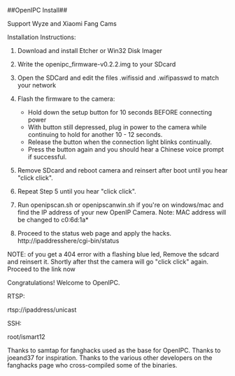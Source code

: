 ##OpenIPC Install##


Support Wyze and Xiaomi Fang Cams


Installation Instructions:


1. Download and install Etcher or Win32 Disk Imager

2. Write the openipc_firmware-v0.2.2.img to your SDcard

3. Open the SDCard and edit the files .wifissid and .wifipasswd to match your network

4. Flash the firmware to the camera:


    - Hold down the setup button for 10 seconds BEFORE connecting power
    - With button still depressed, plug in power to the camera while continuing to hold for another 10 - 12 seconds.
    - Release the button when the connection light blinks continually.
    - Press the button again and you should hear a Chinese voice prompt if successful.


5. Remove SDcard and reboot camera and reinsert after boot until you hear "click click".

6. Repeat Step 5 until you hear "click click".

7. Run openipscan.sh or openipscanwin.sh if you're on windows/mac and find the IP address of your new OpenIP Camera. Note: MAC address will be changed to c0:6d:1a*

8. Proceed to the status web page and apply the hacks. http://ipaddresshere/cgi-bin/status 

NOTE: of you get a 404 error with a flashing blue led, Remove the sdcard and reinsert it. Shortly after thst the camera will go "click click" again. Proceed to the link now



Congratulations! Welcome to OpenIPC.


RTSP:

rtsp://ipaddress/unicast


SSH:

root/ismart12



Thanks to samtap for fanghacks used as the base for OpenIPC. Thanks to joeand37 for inspiration. Thanks to the various other developers on the fanghacks page who cross-compiled some of the binaries.




